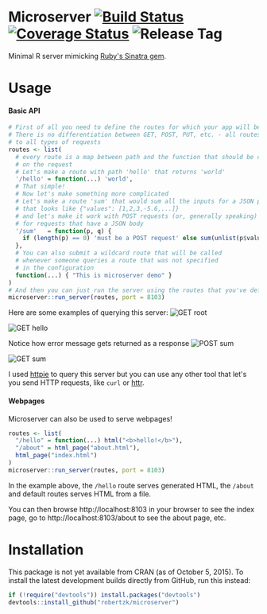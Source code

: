 Microserver [![Build Status](https://img.shields.io/travis/robertzk/microserver.svg)](https://travis-ci.org/robertzk/microserver) [![Coverage Status](https://img.shields.io/coveralls/robertzk/microserver.svg)](https://coveralls.io/r/robertzk/microserver) ![Release Tag](https://img.shields.io/github/tag/robertzk/microserver.svg)
===========

Minimal R server mimicking [Ruby's Sinatra gem](http://www.sinatrarb.com/).

# Usage

#### Basic API

```r
# First of all you need to define the routes for which your app will be responding.
# There is no differentiation between GET, POST, PUT, etc. - all routes respond
# to all types of requests
routes <- list(
  # every route is a map between path and the function that should be called
  # on the request
  # Let's make a route with path 'hello' that returns 'world'
  '/hello' = function(...) 'world',
  # That simple!
  # Now let's make something more complicated
  # Let's make a route 'sum' that would sum all the inputs for a JSON payload
  # that looks like {"values": [1,2,3,-5.6,...]}
  # and let's make it work with POST requests (or, generally speaking)
  # for requests that have a JSON body
  '/sum'   = function(p, q) {
    if (length(p) == 0) 'must be a POST request' else sum(unlist(p$values))
  },
  # You can also submit a wildcard route that will be called
  # whenever someone queries a route that was not specified
  # in the configuration
  function(...) { "This is microserver demo" }
)
# And then you can just run the server using the routes that you've defined
microserver::run_server(routes, port = 8103)
```

Here are some examples of querying this server:
![GET root](http://puu.sh/kRx5x/d34cd39f72.png)

![GET hello](http://puu.sh/kRwd1/95382fcb8f.png)

Notice how error message gets returned as a response
![POST sum](http://puu.sh/kRwqo/454be5aa0c.png)

![GET sum](http://puu.sh/kRwT5/ba673c15cb.png)

I used [httpie](https://github.com/jkbrzt/httpie) to query this server but you can use any other tool that let's you send HTTP requests, like `curl` or [httr](https://github.com/hadley/httr).

#### Webpages

Microserver can also be used to serve webpages!

```R
routes <- list(
  "/hello" = function(...) html("<b>hello!</b>"),
  "/about" = html_page("about.html"),
  html_page("index.html")
)
microserver::run_server(routes, port = 8103)
```

In the example above, the `/hello` route serves generated HTML, the `/about` and default routes serves HTML from a file.

You can then browse http://localhost:8103 in your browser to see the index page, go to http://localhost:8103/about to see the about page, etc.


# Installation

This package is not yet available from CRAN (as of October 5, 2015).
To install the latest development builds directly from GitHub, run this instead:

```r
if (!require("devtools")) install.packages("devtools")
devtools::install_github("robertzk/microserver")
```
